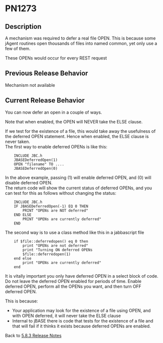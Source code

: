 # PN1273

<PageHeader />

## Description

A mechanism was required to defer a real file OPEN. This is because some jAgent routines open thousands of files into named common, yet only use a few of them.  

These OPENs would occur for every REST request

## Previous Release Behavior

Mechanism not available

## Current Release Behavior

You can now defer an open in a couple of ways.  

Note that when enabled, the OPEN will NEVER take the ELSE clause.  

If we test for the existence of a file, this would take away the usefulness of the deferred OPEN statement. Hence when enabled, the ELSE clause is never taken.  
The first way to enable deferred OPENs is like this:

```
    INCLUDE JBC.h
    JBASEDeferredOpen(1)
    OPEN "filename" TO ....
    JBASEDeferredOpen(0)
```

In the above example, passing (1) will enable deferred OPEN, and (0) will disable deferred OPEN.  
The return code will show the current status of deferred OPENs, and you can test for this as follows without changing the status:

```
    INCLUDE JBC.h
    IF JBASEDeferredOpen(-1) EQ 0 THEN
        PRINT "OPENs are NOT deferred"
    END ELSE
        PRINT "OPENs are currently deferred"
    END
```

The second way is to use a class method like this in a jabbascript file

```
    if $file::deferredopen() eq 0 then
        print "OPENs are not deferred"
        print "Turning ON deferred OPENs
        $file::deferredopen(1)
    end else
        print "OPENs are currently deferred"
    end
```

It is vitally important you only have deferred OPEN in a select block of code. Do not leave the deferred OPEN enabled for periods of time. Enable deferred OPEN, perform all the OPENs you want, and then turn OFF deferred OPEN.  

This is because:

- Your application may look for the existence of a file using OPEN, and with OPEN deferred, it will never take the ELSE clause
- Internal to jBASE there is code that tests for the existence of a file and that will fail if it thinks it exists because deferred OPENs are enabled.

Back to [5.8.3 Release Notes](./../README.md)

<PageFooter />
